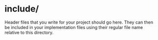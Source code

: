 # include/

Header files that you write for your project should go here. They can then be included in your
implementation files using their regular file name relative to this directory.
